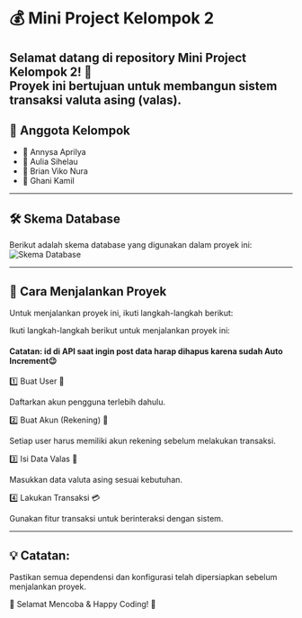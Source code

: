 # 💰 Mini Project Kelompok 2

Selamat datang di repository **Mini Project Kelompok 2**! 🚀  
Proyek ini bertujuan untuk membangun sistem transaksi valuta asing (valas).
---

## 👥 Anggota Kelompok
- 🏅 Annysa Aprilya
- 🏅 Aulia Sihelau
- 🏅 Brian Viko Nura
- 🏅 Ghani Kamil

---

## 🛠️ Skema Database
Berikut adalah skema database yang digunakan dalam proyek ini:  
![Skema Database](https://drive.google.com/file/d/1WHxMVBItQU7tDnITiy4KBvLJ21H7F0fy/view?usp=sharing)

---

## 🚀 Cara Menjalankan Proyek
Untuk menjalankan proyek ini, ikuti langkah-langkah berikut:

Ikuti langkah-langkah berikut untuk menjalankan proyek ini:

#### Catatan: id di API saat ingin post data harap dihapus karena sudah Auto Increment😉

1️⃣ Buat User 👤

Daftarkan akun pengguna terlebih dahulu.

2️⃣ Buat Akun (Rekening) 🏦

Setiap user harus memiliki akun rekening sebelum melakukan transaksi.

3️⃣ Isi Data Valas 💱

Masukkan data valuta asing sesuai kebutuhan.

4️⃣ Lakukan Transaksi 💳

Gunakan fitur transaksi untuk berinteraksi dengan sistem.

---

## 💡 Catatan:

Pastikan semua dependensi dan konfigurasi telah dipersiapkan sebelum menjalankan proyek.

🚀 Selamat Mencoba & Happy Coding! 🚀

